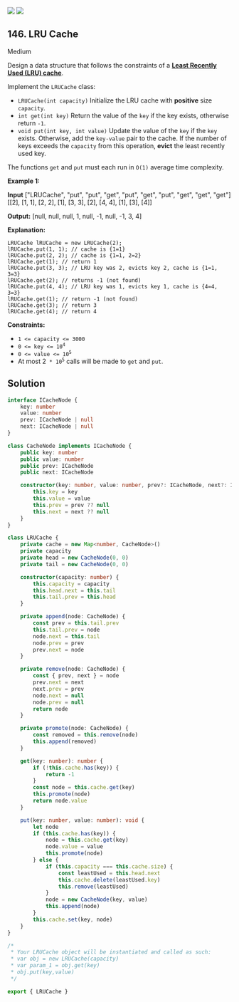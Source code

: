 [![](https://img.shields.io/github/stars/javadev/LeetCode-in-All?label=Stars&style=flat-square)](https://github.com/javadev/LeetCode-in-All)
[![](https://img.shields.io/github/forks/javadev/LeetCode-in-All?label=Fork%20me%20on%20GitHub%20&style=flat-square)](https://github.com/javadev/LeetCode-in-All/fork)

## 146\. LRU Cache

Medium

Design a data structure that follows the constraints of a **[Least Recently Used (LRU) cache](https://en.wikipedia.org/wiki/Cache_replacement_policies#LRU)**.

Implement the `LRUCache` class:

*   `LRUCache(int capacity)` Initialize the LRU cache with **positive** size `capacity`.
*   `int get(int key)` Return the value of the `key` if the key exists, otherwise return `-1`.
*   `void put(int key, int value)` Update the value of the `key` if the `key` exists. Otherwise, add the `key-value` pair to the cache. If the number of keys exceeds the `capacity` from this operation, **evict** the least recently used key.

The functions `get` and `put` must each run in `O(1)` average time complexity.

**Example 1:**

**Input** ["LRUCache", "put", "put", "get", "put", "get", "put", "get", "get", "get"] [[2], [1, 1], [2, 2], [1], [3, 3], [2], [4, 4], [1], [3], [4]]

**Output:** [null, null, null, 1, null, -1, null, -1, 3, 4]

**Explanation:**

    LRUCache lRUCache = new LRUCache(2);
    lRUCache.put(1, 1); // cache is {1=1}
    lRUCache.put(2, 2); // cache is {1=1, 2=2}
    lRUCache.get(1); // return 1
    lRUCache.put(3, 3); // LRU key was 2, evicts key 2, cache is {1=1, 3=3}
    lRUCache.get(2); // returns -1 (not found)
    lRUCache.put(4, 4); // LRU key was 1, evicts key 1, cache is {4=4, 3=3}
    lRUCache.get(1); // return -1 (not found)
    lRUCache.get(3); // return 3
    lRUCache.get(4); // return 4 

**Constraints:**

*   `1 <= capacity <= 3000`
*   <code>0 <= key <= 10<sup>4</sup></code>
*   <code>0 <= value <= 10<sup>5</sup></code>
*   At most 2<code> * 10<sup>5</sup></code> calls will be made to `get` and `put`.

## Solution

```typescript
interface ICacheNode {
    key: number
    value: number
    prev: ICacheNode | null
    next: ICacheNode | null
}

class CacheNode implements ICacheNode {
    public key: number
    public value: number
    public prev: ICacheNode
    public next: ICacheNode

    constructor(key: number, value: number, prev?: ICacheNode, next?: ICacheNode) {
        this.key = key
        this.value = value
        this.prev = prev ?? null
        this.next = next ?? null
    }
}

class LRUCache {
    private cache = new Map<number, CacheNode>()
    private capacity
    private head = new CacheNode(0, 0)
    private tail = new CacheNode(0, 0)

    constructor(capacity: number) {
        this.capacity = capacity
        this.head.next = this.tail
        this.tail.prev = this.head
    }

    private append(node: CacheNode) {
        const prev = this.tail.prev
        this.tail.prev = node
        node.next = this.tail
        node.prev = prev
        prev.next = node
    }

    private remove(node: CacheNode) {
        const { prev, next } = node
        prev.next = next
        next.prev = prev
        node.next = null
        node.prev = null
        return node
    }

    private promote(node: CacheNode) {
        const removed = this.remove(node)
        this.append(removed)
    }

    get(key: number): number {
        if (!this.cache.has(key)) {
            return -1
        }
        const node = this.cache.get(key)
        this.promote(node)
        return node.value
    }

    put(key: number, value: number): void {
        let node
        if (this.cache.has(key)) {
            node = this.cache.get(key)
            node.value = value
            this.promote(node)
        } else {
            if (this.capacity === this.cache.size) {
                const leastUsed = this.head.next
                this.cache.delete(leastUsed.key)
                this.remove(leastUsed)
            }
            node = new CacheNode(key, value)
            this.append(node)
        }
        this.cache.set(key, node)
    }
}

/*
 * Your LRUCache object will be instantiated and called as such:
 * var obj = new LRUCache(capacity)
 * var param_1 = obj.get(key)
 * obj.put(key,value)
 */

export { LRUCache }
```